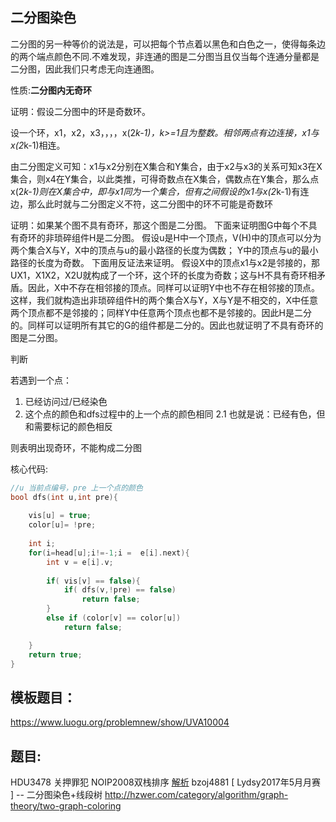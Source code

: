 ## 二分图染色

二分图的另一种等价的说法是，可以把每个节点着以黑色和白色之一，使得每条边的两个端点颜色不同.不难发现，非连通的图是二分图当且仅当每个连通分量都是二分图，因此我们只考虑无向连通图。

性质:**二分图内无奇环**

证明：假设二分图中的环是奇数环。

设一个环，x1，x2，x3，，，，x(2*k-1)，k>=1且为整数。相邻两点有边连接，x1与x(2*k-1)相连。

由二分图定义可知：x1与x2分别在X集合和Y集合，由于x2与x3的关系可知x3在X集合，则x4在Y集合，以此类推，可得奇数点在X集合，偶数点在Y集合，那么点x(2*k-1)则在X集合中，即与x1同为一个集合，但有之间假设的x1与x(2*k-1)有连边，那么此时就与二分图定义不符，这二分图中的环不可能是奇数环

证明：如果某个图不具有奇环，那这个图是二分图。
下面来证明图G中每个不具有奇环的非琐碎组件H是二分图。
假设u是H中一个顶点，V(H)中的顶点可以分为两个集合X与Y，X中的顶点与u的最小路径的长度为偶数；
Y中的顶点与u的最小路径的长度为奇数。
下面用反证法来证明。
假设X中的顶点x1与x2是邻接的，那UX1，X1X2，X2U就构成了一个环，这个环的长度为奇数；这与H不具有奇环相矛盾。因此，X中不存在相邻接的顶点。同样可以证明Y中也不存在相邻接的顶点。
   这样，我们就构造出非琐碎组件H的两个集合X与Y，X与Y是不相交的，X中任意两个顶点都不是邻接的；同样Y中任意两个顶点也都不是邻接的。因此H是二分的。同样可以证明所有其它的G的组件都是二分的。因此也就证明了不具有奇环的图是二分图。

判断

若遇到一个点：

 1. 已经访问过/已经染色
 2. 这个点的颜色和dfs过程中的上一个点的颜色相同
    2.1 也就是说：已经有色，但和需要标记的颜色相反

则表明出现奇环，不能构成二分图

核心代码:

```c
//u 当前点编号，pre 上一个点的颜色
bool dfs(int u,int pre){
    
    vis[u] = true;
    color[u]= !pre;
    
    int i;
    for(i=head[u];i!=-1;i =  e[i].next){
        int v = e[i].v;
        
        if( vis[v] == false){
            if( dfs(v,!pre) == false)
                return false;
        }
        else if (color[v] == color[u])
            return false;

    }
    return true;
}
```

## 模板题目：

https://www.luogu.org/problemnew/show/UVA10004

## 题目:
HDU3478
关押罪犯
NOIP2008双栈排序 [解析](https://www.byvoid.com/zhs/blog/noip2008-twostack)
bzoj4881 [ Lydsy2017年5月月赛 ] -- 二分图染色+线段树
http://hzwer.com/category/algorithm/graph-theory/two-graph-coloring
